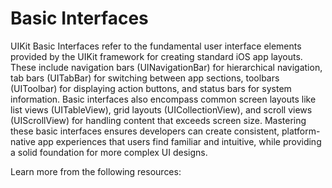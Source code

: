 # Basic Interfaces

UIKit Basic Interfaces refer to the fundamental user interface elements provided by the UIKit framework for creating standard iOS app layouts. These include navigation bars (UINavigationBar) for hierarchical navigation, tab bars (UITabBar) for switching between app sections, toolbars (UIToolbar) for displaying action buttons, and status bars for system information. Basic interfaces also encompass common screen layouts like list views (UITableView), grid layouts (UICollectionView), and scroll views (UIScrollView) for handling content that exceeds screen size. Mastering these basic interfaces ensures developers can create consistent, platform-native app experiences that users find familiar and intuitive, while providing a solid foundation for more complex UI designs.

Learn more from the following resources:

